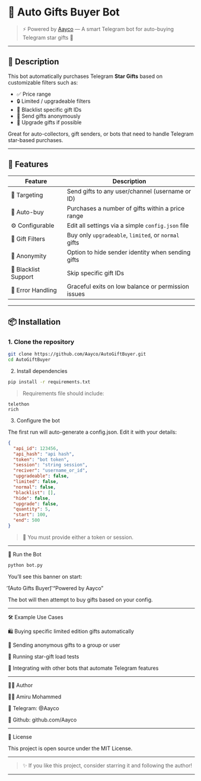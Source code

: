 # 🎁 Auto Gifts Buyer Bot

> ⚡ Powered by [Aayco](https://t.me/Aayco) — A smart Telegram bot for auto-buying Telegram star gifts 🎉

---

## 📌 Description

This bot automatically purchases Telegram **Star Gifts** based on customizable filters such as:

- ✅ Price range
- 🔒 Limited / upgradeable filters
- 🚫 Blacklist specific gift IDs
- 👻 Send gifts anonymously
- 🔁 Upgrade gifts if possible

Great for auto-collectors, gift senders, or bots that need to handle Telegram star-based purchases.

---

## 🧰 Features

| Feature                | Description                                                 |
|------------------------|-------------------------------------------------------------|
| 🎯 Targeting           | Send gifts to any user/channel (username or ID)             |
| 🛒 Auto-buy            | Purchases a number of gifts within a price range            |
| ⚙️ Configurable        | Edit all settings via a simple `config.json` file           |
| 🧩 Gift Filters        | Buy only `upgradeable`, `limited`, or `normal` gifts        |
| 👤 Anonymity           | Option to hide sender identity when sending gifts           |
| 🧱 Blacklist Support   | Skip specific gift IDs                                       |
| 🚨 Error Handling      | Graceful exits on low balance or permission issues          |

---

## 📦 Installation

### 1. Clone the repository

```bash
git clone https://github.com/Aayco/AutoGiftBuyer.git
cd AutoGiftBuyer
```

2. Install dependencies

```bash
pip install -r requirements.txt
```

> Requirements file should include:
```modules
telethon
rich
```



3. Configure the bot

The first run will auto-generate a config.json. Edit it with your details:

```json
{
  "api_id": 123456,
  "api_hash": "api hash",
  "token": "bot token",
  "session": "string session",
  "reciver": "username_or_id",
  "upgradeable": false,
  "limited": false,
  "normal": false,
  "blacklist": [],
  "hide": false,
  "upgrade": false,
  "quantity": 5,
  "start": 100,
  "end": 500
}
```

> 🔐 You must provide either a token or session.

---

🚀 Run the Bot

```bash
python bot.py
```

You’ll see this banner on start:

͡(Auto Gifts Buyer)͡
“Powered by Aayco”

The bot will then attempt to buy gifts based on your config.


---

🛠 Example Use Cases

🛍 Buying specific limited edition gifts automatically

🎉 Sending anonymous gifts to a group or user

🧪 Running star-gift load tests

🤖 Integrating with other bots that automate Telegram features



---

🧑‍💻 Author

👨‍💻 Amiru Mohammed

💬 Telegram: @Aayco

🧠 Github: github.com/Aayco



---

📄 License

This project is open source under the MIT License.


---

> ✨ If you like this project, consider starring it and following the author!



---
